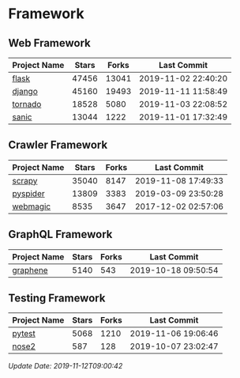 # Framework

## Web Framework

| Project Name | Stars | Forks | Last Commit |
| ------------ | ----- | ----- | ----------- |
| [flask](https://github.com/pallets/flask) | 47456 | 13041 | 2019-11-02 22:40:20 |
| [django](https://github.com/django/django) | 45160 | 19493 | 2019-11-11 11:58:49 |
| [tornado](https://github.com/tornadoweb/tornado) | 18528 | 5080 | 2019-11-03 22:08:52 |
| [sanic](https://github.com/huge-success/sanic) | 13044 | 1222 | 2019-11-01 17:32:49 |

## Crawler Framework

| Project Name | Stars | Forks | Last Commit |
| ------------ | ----- | ----- | ----------- |
| [scrapy](https://github.com/scrapy/scrapy) | 35040 | 8147 | 2019-11-08 17:49:33 |
| [pyspider](https://github.com/binux/pyspider) | 13809 | 3383 | 2019-03-09 23:50:28 |
| [webmagic](https://github.com/code4craft/webmagic) | 8535 | 3647 | 2017-12-02 02:57:06 |

## GraphQL Framework

| Project Name | Stars | Forks | Last Commit |
| ------------ | ----- | ----- | ----------- |
| [graphene](https://github.com/graphql-python/graphene) | 5140 | 543 | 2019-10-18 09:50:54 |

## Testing Framework

| Project Name | Stars | Forks | Last Commit |
| ------------ | ----- | ----- | ----------- |
| [pytest](https://github.com/pytest-dev/pytest) | 5068 | 1210 | 2019-11-06 19:06:46 |
| [nose2](https://github.com/nose-devs/nose2) | 587 | 128 | 2019-10-07 23:02:47 |

*Update Date: 2019-11-12T09:00:42*